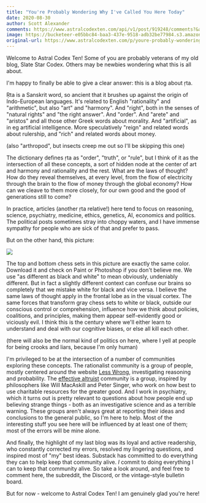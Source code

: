 ```yaml
---
title: "You're Probably Wondering Why I've Called You Here Today"
date: 2020-08-30
author: Scott Alexander
comments: https://www.astralcodexten.com/api/v1/post/919248/comments?&all_comments=true
image: https://bucketeer-e05bbc84-baa3-437e-9518-adb32be77984.s3.amazonaws.com/public/images/da986253-0d68-4e5b-a347-46bfde17a3d8_500x438.png
original-url: https://www.astralcodexten.com/p/youre-probably-wondering-why-ive
---
```

Welcome to Astral Codex Ten! Some of you are probably veterans of my old blog, Slate Star Codex. Others may be newbies wondering what this is all about.

I'm happy to finally be able to give a clear answer: this is a blog about ṛta.

Ṛta is a Sanskrit word, so ancient that it brushes up against the origin of Indo-European languages. It's related to English "rationality" and "arithmetic", but also "art" and "harmony". And "right", both in the senses of "natural rights" and "the right answer". And "order". And "arete" and "aristos" and all those other Greek words about morality. And "artificial", as in eg artificial intelligence. More speculatively "reign" and related words about rulership, and "rich" and related words about money.

(also "arthropod", but insects creep me out so I'll be skipping this one)

The dictionary defines ṛta as "order", "truth", or "rule", but I think of it as the intersection of all these concepts, a sort of hidden node at the center of art and harmony and rationality and the rest. What are the laws of thought? How do they reveal themselves, at every level, from the flow of electricity through the brain to the flow of money through the global economy? How can we cleave to them more closely, for our own good and the good of generations still to come?

In practice, articles (another ṛta relative!) here tend to focus on reasoning, science, psychiatry, medicine, ethics, genetics, AI, economics and politics. The political posts sometimes stray into choppy waters, and I have immense sympathy for people who are sick of that and prefer to pass. 

But on the other hand, this picture:

[![](https://substackcdn.com/image/fetch/w_1456,c_limit,f_auto,q_auto:good,fl_progressive:steep/https%3A%2F%2Fbucketeer-e05bbc84-baa3-437e-9518-adb32be77984.s3.amazonaws.com%2Fpublic%2Fimages%2F254b0c5c-c3f0-400a-b899-ddfa22317ec1_500x497.jpeg)](https://substackcdn.com/image/fetch/f_auto,q_auto:good,fl_progressive:steep/https%3A%2F%2Fbucketeer-e05bbc84-baa3-437e-9518-adb32be77984.s3.amazonaws.com%2Fpublic%2Fimages%2F254b0c5c-c3f0-400a-b899-ddfa22317ec1_500x497.jpeg)

The top and bottom chess sets in this picture are exactly the same color. Download it and check on Paint or Photoshop if you don't believe me. We use "as different as black and white" to mean obviously, undeniably different. But in fact a slightly different context can confuse our brains so completely that we mistake white for black and vice versa. I believe the same laws of thought apply in the frontal lobe as in the visual cortex. The same forces that transform gray chess sets to white or black, outside our conscious control or comprehension, influence how we think about policies, coalitions, and principles, making them appear self-evidently good or viciously evil. I think this is the century where we'll either learn to understand and deal with our cognitive biases, or else all kill each other. 

(there will also be the normal kind of politics on here, where I yell at people for being crooks and liars, because I'm only human)

I'm privileged to be at the intersection of a number of communities exploring these concepts. The rationalist community is a group of people, mostly centered around the website [Less Wrong](https://www.lesswrong.com/about), investigating reasoning and probability. The [effective altruist](https://www.effectivealtruism.org/) community is a group, inspired by philosophers like Will MacAskill and Peter Singer, who work on how best to use charitable resources for the greater good. And I work in psychiatry, which it turns out is pretty relevant to questions about how people end up believing strange things - both as an investigative science and as a terrible warning. These groups aren't always great at reporting their ideas and conclusions to the general public, so I'm here to help. Most of the interesting stuff you see here will be influenced by at least one of them; most of the errors will be mine alone.

And finally, the highlight of my last blog was its loyal and active readership, who constantly corrected my errors, resolved my lingering questions, and inspired most of "my" best ideas. Substack has committed to do everything they can to help keep that community alive. _I_ commit to doing everything I can to keep that community alive. So take a look around, and feel free to comment here, the subreddit, the Discord, or the vintage-style bulletin board.

But for now - welcome to Astral Codex Ten! I am genuinely glad you're here!
